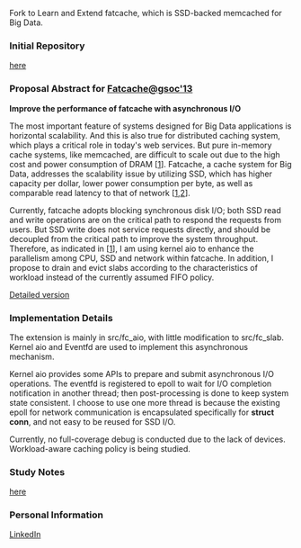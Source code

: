 Fork to Learn and Extend fatcache, which is SSD-backed memcached for Big Data. 

### Initial Repository 
[here](https://github.com/twitter/fatcache/)

### Proposal Abstract for [Fatcache@gsoc'13](https://github.com/twitter/twitter.github.com/wiki/Google-Summer-of-Code-2013)

**Improve the performance of fatcache with asynchronous I/O** 

The most important feature of systems designed for Big Data applications 
is horizontal scalability. And this is also true for distributed caching 
system, which plays a critical role in today's web services. 
But pure in-memory cache systems, like memcached, are difficult to scale out
due to the high cost and power consumption of DRAM 
[[1](https://github.com/twitter/fatcache/)].
Fatcache, a cache system for Big Data, addresses the scalability issue
by utilizing SSD, which has higher capacity per dollar, lower power consumption 
per byte, as well as comparable read latency to that of network 
[[1](https://github.com/twitter/fatcache/),[2](https://gist.github.com/jboner/2841832)].

Currently, fatcache adopts blocking synchronous disk I/O; both SSD read and
write operations are on the critical path to respond the requests from users.
But SSD write does not service requests directly, and should be decoupled 
from the critical path to improve the system throughput. 
Therefore, as indicated in [[1](https://github.com/twitter/fatcache/)], 
I am using kernel aio to enhance the parallelism among CPU, SSD and network 
within fatcache. In addition, I propose to drain and evict slabs according 
to the characteristics of workload instead of the currently assumed FIFO policy.

[Detailed version](https://github.com/cloudXane/fatcache/wiki/Proposal-of-GSOC%2713)

### Implementation Details

The extension is mainly in src/fc\_aio, with little modification to src/fc\_slab.
Kernel aio and Eventfd are used to implement this asynchronous mechanism. 

Kernel aio provides some APIs to prepare and submit asynchronous I/O operations.
The eventfd is registered to epoll to wait for I/O completion notification in 
another thread; then post-processing is done to keep system state consistent. 
I choose to use one more thread is because the existing epoll for network communication 
is encapsulated specifically for **struct conn**, and not easy to be reused for SSD I/O.

Currently, no full-coverage debug is conducted due to the lack of devices. 
Workload-aware caching policy is being studied.

### Study Notes 
[here](https://github.com/cloudXane/fatcache/blob/asyncIO/learning.txt)

### Personal Information
[LinkedIn](http://www.linkedin.com/pub/xiaobing-li/69/a71/319)
